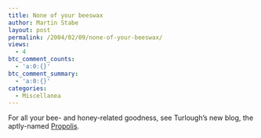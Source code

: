 ```yaml
---
title: None of your beeswax
author: Martin Stabe
layout: post
permalink: /2004/02/09/none-of-your-beeswax/
views:
  - 4
btc_comment_counts:
  - 'a:0:{}'
btc_comment_summary:
  - 'a:0:{}'
categories:
  - Miscellanea
---
```

For all your bee- and honey-related goodness, see Turlough&#8217;s new blog, the aptly-named [Propolis][1].

 [1]: http://turlough.blogspot.com/